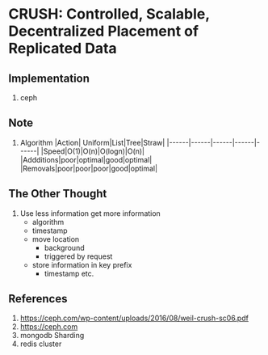 # CRUSH: Controlled, Scalable, Decentralized Placement of Replicated Data

## Implementation
1. ceph

## Note
1. Algorithm
|Action| Uniform|List|Tree|Straw|
|------|------|------|------|------|
|Speed|O(1)|O(n)|O(logn)|O(n)|
|Addditions|poor|optimal|good|optimal|
|Removals|poor|poor|poor|good|optimal|

## The Other Thought
1. Use less information get more information
    * algorithm
    * timestamp
    * move location
        * background
        * triggered by request
    * store information in key prefix
        * timestamp etc.

## References
1. https://ceph.com/wp-content/uploads/2016/08/weil-crush-sc06.pdf
2. https://ceph.com
3. mongodb Sharding
4. redis cluster

